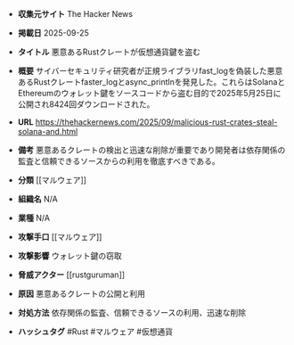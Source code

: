 - **収集元サイト**
The Hacker News

- **掲載日**
2025-09-25

- **タイトル**
悪意あるRustクレートが仮想通貨鍵を盗む

- **概要**
サイバーセキュリティ研究者が正規ライブラリfast_logを偽装した悪意あるRustクレートfaster_logとasync_printlnを発見した。これらはSolanaとEthereumのウォレット鍵をソースコードから盗む目的で2025年5月25日に公開され8424回ダウンロードされた。

- **URL**
https://thehackernews.com/2025/09/malicious-rust-crates-steal-solana-and.html

- **備考**
悪意あるクレートの検出と迅速な削除が重要であり開発者は依存関係の監査と信頼できるソースからの利用を徹底すべきである。

- **分類**
[[マルウェア]]

- **組織名**
N/A

- **業種**
N/A

- **攻撃手口**
[[マルウェア]]

- **攻撃影響**
ウォレット鍵の窃取

- **脅威アクター**
[[rustguruman]]

- **原因**
悪意あるクレートの公開と利用

- **対処方法**
依存関係の監査、信頼できるソースの利用、迅速な削除

- **ハッシュタグ**
#Rust #マルウェア #仮想通貨
